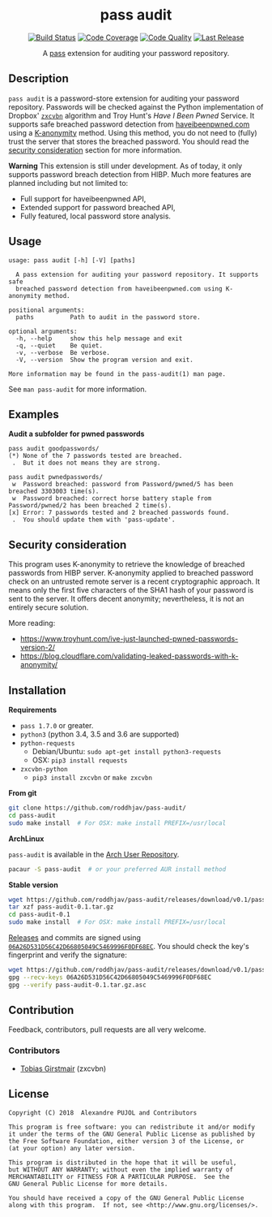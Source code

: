 <h1 align="center">pass audit</h1>
<p align="center">
    <a href="https://travis-ci.org/roddhjav/pass-audit">
        <img src="https://img.shields.io/travis/roddhjav/pass-audit/master.svg"
             alt="Build Status"></a>
    <a href="https://www.codacy.com/app/roddhjav/pass-audit">
        <img src="https://img.shields.io/codacy/coverage/593851adcd354d179bf5b5b43eac0440/master.svg"
	           alt="Code Coverage" /></a>
    <a href="https://www.codacy.com/app/roddhjav/pass-audit">
        <img src="https://img.shields.io/codacy/grade/593851adcd354d179bf5b5b43eac0440/master.svg"
             alt="Code Quality"></a>
    <a href="https://github.com/roddhjav/pass-audit/releases/latest">
        <img src="https://img.shields.io/github/release/roddhjav/pass-audit.svg?maxAge=600"
             alt="Last Release" /></a>
</p>
<p align="center">
    A <a href="https://www.passwordstore.org/">pass</a> extension for auditing
    your password repository.
</p>

## Description
`pass audit` is a password-store extension for auditing your password repository.
Passwords will be checked against the Python implementation of Dropbox'
[`zxcvbn`][zxcvbn] algorithm and Troy Hunt's *Have I Been Pwned* Service.
It supports safe breached password detection from [haveibeenpwned.com][HIBP]
using a [K-anonymity][Kanonymity] method. Using this method, you do not need to
(fully) trust the server that stores the breached password. You should read the
[security consideration](#security-consideration) section for more information.

**Warning** This extension is still under development. As of today, it only
supports password breach detection from HIBP. Much more features are planned
including but not limited to:
* Full support for haveibeenpwned API,
* Extended support for password breached API,
* Fully featured, local password store analysis.


## Usage

```
usage: pass audit [-h] [-V] [paths]

  A pass extension for auditing your password repository. It supports safe
  breached password detection from haveibeenpwned.com using K-anonymity method.

positional arguments:
  paths          Path to audit in the password store.

optional arguments:
  -h, --help     show this help message and exit
  -q, --quiet    Be quiet.
  -v, --verbose  Be verbose.
  -V, --version  Show the program version and exit.

More information may be found in the pass-audit(1) man page.
```
See `man pass-audit` for more information.


## Examples

**Audit a subfolder for pwned passwords**
```
pass audit goodpasswords/
(*) None of the 7 passwords tested are breached.
 .  But it does not means they are strong.
```

```
pass audit pwnedpasswords/
 w  Password breached: password from Password/pwned/5 has been breached 3303003 time(s).
 w  Password breached: correct horse battery staple from Password/pwned/2 has been breached 2 time(s).
[x] Error: 7 passwords tested and 2 breached passwords found.
 .  You should update them with 'pass-update'.
```


## Security consideration

This program uses K-anonymity to retrieve the knowledge of breached passwords
from HIBP server. K-anonymity applied to breached password check on an untrusted
remote server is a recent cryptographic approach. It means only the first five
characters of the SHA1 hash of your password is sent to the server. It offers
decent anonymity; nevertheless, it is not an entirely secure solution.

More reading:
* https://www.troyhunt.com/ive-just-launched-pwned-passwords-version-2/
* https://blog.cloudflare.com/validating-leaked-passwords-with-k-anonymity/


## Installation

**Requirements**
* `pass 1.7.0` or greater.
* `python3` (python 3.4, 3.5 and 3.6 are supported)
* `python-requests`
  - Debian/Ubuntu: `sudo apt-get install python3-requests`
  - OSX: `pip3 install requests`
* `zxcvbn-python`
  - `pip3 install zxcvbn` or `make zxcvbn`

**From git**
```sh
git clone https://github.com/roddhjav/pass-audit/
cd pass-audit
sudo make install  # For OSX: make install PREFIX=/usr/local
```

**ArchLinux**

`pass-audit` is available in the [Arch User Repository][aur].
```sh
pacaur -S pass-audit  # or your preferred AUR install method
```

**Stable version**
```sh
wget https://github.com/roddhjav/pass-audit/releases/download/v0.1/pass-audit-0.1.tar.gz
tar xzf pass-audit-0.1.tar.gz
cd pass-audit-0.1
sudo make install  # For OSX: make install PREFIX=/usr/local
```

[Releases][releases] and commits are signed using [`06A26D531D56C42D66805049C5469996F0DF68EC`][keys].
You should check the key's fingerprint and verify the signature:
```sh
wget https://github.com/roddhjav/pass-audit/releases/download/v0.1/pass-audit-0.1.tar.gz.asc
gpg --recv-keys 06A26D531D56C42D66805049C5469996F0DF68EC
gpg --verify pass-audit-0.1.tar.gz.asc
```


## Contribution
Feedback, contributors, pull requests are all very welcome.

### Contributors
 * [Tobias Girstmair](https://gir.st/) (zxcvbn)


## License

    Copyright (C) 2018  Alexandre PUJOL and Contributors

    This program is free software: you can redistribute it and/or modify
    it under the terms of the GNU General Public License as published by
    the Free Software Foundation, either version 3 of the License, or
    (at your option) any later version.

    This program is distributed in the hope that it will be useful,
    but WITHOUT ANY WARRANTY; without even the implied warranty of
    MERCHANTABILITY or FITNESS FOR A PARTICULAR PURPOSE.  See the
    GNU General Public License for more details.

    You should have received a copy of the GNU General Public License
    along with this program.  If not, see <http://www.gnu.org/licenses/>.

[keys]: https://pujol.io/keys
[aur]: https://aur.archlinux.org/packages/pass-audit
[releases]: https://github.com/roddhjav/pass-audit/releases
[pass]: https://www.passwordstore.org/
[Kanonymity]: https://en.wikipedia.org/wiki/K-anonymity
[HIBP]: https://haveibeenpwned.com/
[zxcvbn]: https://blogs.dropbox.com/tech/2012/04/zxcvbn-realistic-password-strength-estimation/
